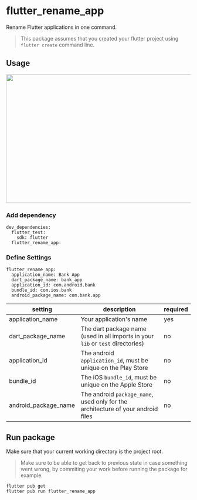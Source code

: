 # flutter_rename_app

Rename Flutter applications in one command.

> This package assumes that you created your flutter project using `flutter create` command line.

## Usage

<p align="center">
<img src="https://raw.githubusercontent.com/ThomasEcalle/flutter_rename_app_plus/master/documentation/readme_gif.gif" width="700" height="350"/>
</p>

### Add dependency

```
dev_dependencies:
  flutter_test:
    sdk: flutter
  flutter_rename_app:
```

### Define Settings

```
flutter_rename_app:
  application_name: Bank App
  dart_package_name: bank_app
  application_id: com.android.bank
  bundle_id: com.ios.bank
  android_package_name: com.bank.app
```

| setting | description | required |
| ---- | -- | -- |
| application_name | Your application's name | yes |
| dart_package_name | The dart package name (used in all imports in your `lib` or `test` directories) | no |
| application_id | The android `application_id`, must be unique on the Play Store | no |
| bundle_id | The iOS `bundle_id`, must be unique on the Apple Store | no |
| android_package_name | The android `package_name`, used only for the architecture of your android files | no |

## Run package

Make sure that your current working directory is the project root.

> Make sure to be able to get back to previous state in case something went wrong, by commiting your work before running the package for example.


```
flutter pub get
flutter pub run flutter_rename_app
```
